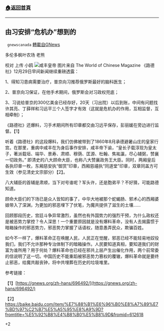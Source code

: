 ###  [:house:返回首頁](https://github.com/ourhimalayas/txt)
---

## 由习安排“危机办”想到的
` gnewscanada` [轉載自GNews](https://gnews.org/zh-hans/698238/)

多伦多枫叶农场 老熊

校对 上传 小鸥
![]()![](https://gnews.org/wp-content/uploads/2020/12/X.png)咸丰皇帝 图片来自 The World of Chinese Magazine
《路德社》12月29日早间新闻继续重磅透露：

1、得知习患病需要治疗，普京向习推荐俄罗斯最好的脑科医生；

2、普京向习保证，在他手术期间，俄罗斯会对习政权兜底；

3、习说给普京的300亿美金已经存好，20天（习出院）以后到账，中间有问题找许其亮、丁薛祥和习远平三个人签字才有效（这就是危机办的作用，互相监督，互相牵制）；

《路德社》还爆料，习手术期间所有印章都交由习远平保存，彭丽媛在旁边进行监督。【1】

听着《路德社》的这段爆料，我们仿佛被带到了1860年8月承德避暑山庄的皇家行宫。在那里，重病中咸丰在为身后事作安排，咸丰帝下谕，“皇长子载淳现为皇太子，著派载垣、端华、景寿、肃顺、穆荫、匡源、杜翰、焦祐瀛，尽心辅弼，赞襄一切政务。” 即清史的八大顾命大臣，也称八大赞襄政务王大臣。同时，两厢皇后各执印章一枚，东厢慈安执“御赏”印章，西厢慈禧执“同道堂”印章，双章同盖方可生效（参见清史文宗部分）【2】。

八大辅臣的首辅是肃顺，当下对号谁呢？军头许，还是胞弟平？不好猜，可能路德知道。

顾命大臣们的下场已是众人皆知的事了，中华大地被那个蛇蝎肠、邪术心的西厢婆娘带入了深渊，为更加的邪恶埋下了伏笔，为魔共提供了滋生的土壤……

回顾那段历史，宫廷斗争异常激烈，虽然也有外国势力的强烈干预，为什么政权还是被恶势力掌控？令人深思！一个重要原因就是没有爆料革命，没有人去揭露惯于暗箱操作的邪恶势力，邪恶势力掌握了话语权，随意愚弄民众，欺骗百姓。

如今不一样了，爆料革命正在唤醒人民，人民正在觉醒，邪恶已经不能轻易地奴役我们，我们不允许那种专治体制下的暗箱操作。人民要知道真相，要知道我们的财富为谁所用？用于何处？爆料革命也已经在邪共上层产生出催化作用，两个前常委的信说明了这一切。中国历史不能重蹈被邪恶势力篡权的覆辙，爆料革命就是要终止邪恶，给魔共敲丧钟，将中共埋葬在历史的垃圾堆里。

参考链接：

【1】[https://gnews.org/zh-hans/696492/](https://gnews.org/zh-hans/696492/)

【2】https://baike.baidu.com/item/%E7%88%B1%E6%96%B0%E8%A7%89%E7%BD%97%C2%B7%E5%A5%95%E8%A9%9D?fromtitle=%E5%92%B8%E4%B8%B0%E5%B8%9D&fromid=612618



+2
